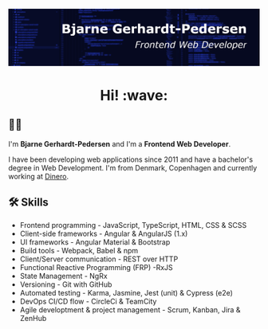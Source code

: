 ![Header](./cover-small.png 'Header')

<h1 style="text-align: center;">Hi! :wave:</h1>

<!-- markdownlint-disable MD026 -->

## :technologist:

I'm <strong>Bjarne Gerhardt-Pedersen</strong> and I'm a <strong>Frontend Web Developer</strong>.

I have been developing web applications since 2011 and have a bachelor's degree in Web Development. I'm from Denmark, Copenhagen and currently working at [Dinero](https://dinero.dk/).

## :hammer_and_wrench: Skills

- Frontend programming - JavaScript, TypeScript, HTML, CSS & SCSS
- Client-side frameworks - Angular & AngularJS (1.x)
- UI frameworks - Angular Material & Bootstrap
- Build tools - Webpack, Babel & npm
- Client/Server communication - REST over HTTP
- Functional Reactive Programming (FRP) -RxJS
- State Management - NgRx
- Versioning - Git with GitHub
- Automated testing - Karma, Jasmine, Jest (unit) & Cypress (e2e)
- DevOps CI/CD flow - CircleCi & TeamCity
- Agile developtment & project management - Scrum, Kanban, Jira & ZenHub
